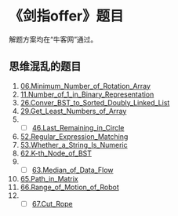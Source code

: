 # 《剑指offer》题目

解题方案均在“牛客网”通过。

## 思维混乱的题目

1. [06.Minimum_Number_of_Rotation_Array](./06.Minimum_Number_of_Rotation_Array.cpp)
2. [11.Number_of_1_in_Binary_Representation](./11.Number_of_1_in_Binary_Representation.cpp)
3. [26.Conver_BST_to_Sorted_Doubly_Linked_List](./26.Conver_BST_to_Sorted_Doubly_Linked_List.cpp)
4. [29.Get_Least_Numbers_of_Array](./29.Get_Least_Numbers_of_Array.cpp)
5. - [ ] [46.Last_Remaining_in_Circle](./46.Last_Remaining_in_Circle.cpp)
6. [52.Regular_Expression_Matching](./52.Regular_Expression_Matching.cpp)
7. [53.Whether_a_String_Is_Numeric](./53.Whether_a_String_Is_Numeric.cpp)
8. [62.K-th_Node_of_BST](./62.K-th_Node_of_BST.cpp)
9. - [ ] [63.Median_of_Data_Flow](./63.Median_of_Data_Flow.cpp)
10. [65.Path_in_Matrix](./65.Path_in_Matrix.cpp)
11. [66.Range_of_Motion_of_Robot](./66.Range_of_Motion_of_Robot.cpp)
12. - [ ] [67.Cut_Rope](./67.Cut_Rope.cpp)
